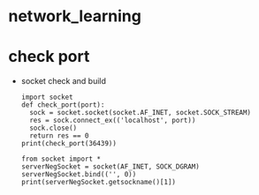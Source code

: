 # network_learning

# check port

- socket check and build
    ```
    import socket 
    def check_port(port):
      sock = socket.socket(socket.AF_INET, socket.SOCK_STREAM)
      res = sock.connect_ex(('localhost', port))
      sock.close()
      return res == 0
    print(check_port(36439))
    ```
    
    ```
    from socket import *
    serverNegSocket = socket(AF_INET, SOCK_DGRAM)
    serverNegSocket.bind(('', 0))
    print(serverNegSocket.getsockname()[1])

    ```

